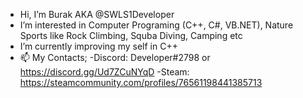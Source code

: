 - Hi, I’m Burak AKA @SWLS1Developer
- I’m interested in Computer Programing (C++, C#, VB.NET), Nature Sports like Rock Climbing, Squba Diving, Camping etc
- I’m currently improving my self in C++
- 📫 My Contacts;
 -Discord: Developer#2798 or https://discord.gg/Ud7ZCuNYqD
  -Steam: https://steamcommunity.com/profiles/76561198441385713
   

